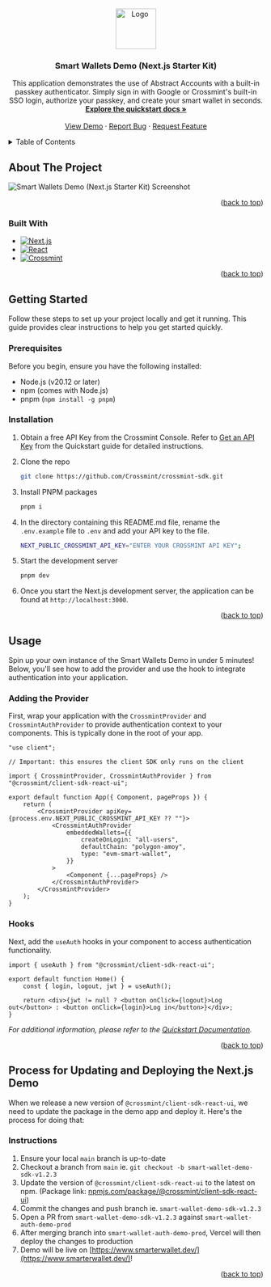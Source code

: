 <a id="readme-top"></a>

<!-- PROJECT LOGO -->
<br />
<div align="center">
  <a href="https://github.com/Crossmint/crossmint-sdk">
    <img src="https://github.com/user-attachments/assets/573d5995-831f-4e27-ab9e-9ab346c9c680" alt="Logo" width="80" height="80">
  </a>

<h3 align="center">Smart Wallets Demo (Next.js Starter Kit)</h3>

  <p align="center">
  This application demonstrates the use of Abstract Accounts with a built-in passkey authenticator. Simply sign in with Google or Crossmint's built-in SSO login, authorize your passkey, and create your smart wallet in seconds.
    <br />
    <a href="https://docs.crossmint.com/wallets/smart-wallets/quickstart"><strong>Explore the quickstart docs »</strong></a>
    <br />
    <br />
    <a href="https://www.smarterwallet.dev/">View Demo</a>
    ·
    <a href="https://github.com/Crossmint/crossmint-sdk/issues/new?labels=bug&template=bug-report---.md">Report Bug</a>
    ·
    <a href="https://github.com/Crossmint/crossmint-sdk/issues/new?labels=enhancement&template=feature-request---.md">Request Feature</a>
  </p>
</div>

<!-- TABLE OF CONTENTS -->
<details>
  <summary>Table of Contents</summary>
  <ol>
    <li>
      <a href="#about-the-project">About The Project</a>
      <ul>
        <li><a href="#built-with">Built With</a></li>
      </ul>
    </li>
    <li>
      <a href="#getting-started">Getting Started</a>
      <ul>
        <li><a href="#prerequisites">Prerequisites</a></li>
        <li><a href="#installation">Installation</a></li>
      </ul>
    </li>
    <li>
    <a href="#usage">Usage</a>
    <ul>
        <li><a href="#adding-the-provider">Adding the Provider</a></li>
        <li><a href="#hooks">Hooks</a></li>
      </ul>
    </li>
    <li>
      <a href="#process-for-updating-and-deploying-the-nextjs-demo">Process for Updating and Deploying the Next.js Demo</a>
      <ul>
        <li><a href="#guide">Guide</a></li>
      </ul>
    </li>
  </ol>
</details>

<!-- ABOUT THE PROJECT -->

## About The Project

![Smart Wallets Demo (Next.js Starter Kit) Screenshot](https://github.com/user-attachments/assets/5248334a-bc8b-4906-a8ef-f83e3041fed6)

<p align="right">(<a href="#readme-top">back to top</a>)</p>

### Built With

-   [![Next.js](https://img.shields.io/badge/next%20js-000000?style=for-the-badge&logo=nextdotjs&logoColor=white)](https://nextjs.org/)
-   [![React](https://img.shields.io/badge/React-20232A?style=for-the-badge&logo=react&logoColor=61DAFB)](https://react.dev/)
-   [![Crossmint](https://img.shields.io/badge/Crossmint-04CD6C?style=for-the-badge&logoColor=04CD6C&link=https://www.crossmint.com/)](https://www.crossmint.com/)

<p align="right">(<a href="#readme-top">back to top</a>)</p>

<!-- GETTING STARTED -->

## Getting Started

Follow these steps to set up your project locally and get it running. This guide provides clear instructions to help you get started quickly.

### Prerequisites

Before you begin, ensure you have the following installed:

-   Node.js (v20.12 or later)
-   npm (comes with Node.js)
-   pnpm (`npm install -g pnpm`)

### Installation

1. Obtain a free API Key from the Crossmint Console. Refer to [Get an API Key](https://docs.crossmint.com/wallets/smart-wallets/quickstart#2-get-an-api-key) from the Quickstart guide for detailed instructions.

2. Clone the repo
    ```sh
    git clone https://github.com/Crossmint/crossmint-sdk.git
    ```
3. Install PNPM packages
    ```sh
    pnpm i
    ```
4. In the directory containing this README.md file, rename the `.env.example` file to `.env` and add your API key to the file.
    ```bash
    NEXT_PUBLIC_CROSSMINT_API_KEY="ENTER YOUR CROSSMINT API KEY";
    ```
5. Start the development server
    ```sh
    pnpm dev
    ```
6. Once you start the Next.js development server, the application can be found at `http://localhost:3000`.

<p align="right">(<a href="#readme-top">back to top</a>)</p>

<!-- USAGE EXAMPLES -->

## Usage

Spin up your own instance of the Smart Wallets Demo in under 5 minutes! Below, you'll see how to add the provider and use the hook to integrate authentication into your application.

### Adding the Provider

First, wrap your application with the `CrossmintProvider` and `CrossmintAuthProvider` to provide authentication context to your components. This is typically done in the root of your app.

```tsx
"use client";

// Important: this ensures the client SDK only runs on the client

import { CrossmintProvider, CrossmintAuthProvider } from "@crossmint/client-sdk-react-ui";

export default function App({ Component, pageProps }) {
    return (
        <CrossmintProvider apiKey={process.env.NEXT_PUBLIC_CROSSMINT_API_KEY ?? ""}>
            <CrossmintAuthProvider
                embeddedWallets={{
                    createOnLogin: "all-users",
                    defaultChain: "polygon-amoy",
                    type: "evm-smart-wallet",
                }}
            >
                <Component {...pageProps} />
            </CrossmintAuthProvider>
        </CrossmintProvider>
    );
}
```

### Hooks

Next, add the `useAuth` hooks in your component to access authentication functionality.

```tsx
import { useAuth } from "@crossmint/client-sdk-react-ui";

export default function Home() {
    const { login, logout, jwt } = useAuth();

    return <div>{jwt != null ? <button onClick={logout}>Log out</button> : <button onClick={login}>Log in</button>}</div>;
}
```

_For additional information, please refer to the [Quickstart Documentation](https://docs.crossmint.com/wallets/smart-wallets/quickstart)._

<p align="right">(<a href="#readme-top">back to top</a>)</p>

<!-- ## Process for Updating and Deploying the Next.js Demo -->

## Process for Updating and Deploying the Next.js Demo

When we release a new version of `@crossmint/client-sdk-react-ui`, we need to update the package in the demo app and deploy it. Here's the process for doing that:

### Instructions

1. Ensure your local `main` branch is up-to-date
2. Checkout a branch from `main` ie. `git checkout -b smart-wallet-demo-sdk-v1.2.3`
3. Update the version of `@crossmint/client-sdk-react-ui` to the latest on npm. (Package link: [npmjs.com/package/@crossmint/client-sdk-react-ui](https://www.npmjs.com/package/@crossmint/client-sdk-react-ui))
4. Commit the changes and push branch ie. `smart-wallet-demo-sdk-v1.2.3`
5. Open a PR from `smart-wallet-demo-sdk-v1.2.3` against `smart-wallet-auth-demo-prod`
6. After merging branch into `smart-wallet-auth-demo-prod`, Vercel will then deploy the changes to production
7. Demo will be live on [https://www.smarterwallet.dev/](https://www.smarterwallet.dev/)!

<p align="right">(<a href="#readme-top">back to top</a>)</p>
